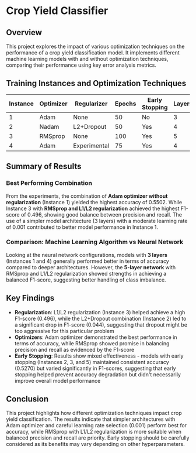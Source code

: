 # Crop Yield Classifier

## Overview
This project explores the impact of various optimization techniques on the performance of a crop yield classification model. It implements different machine learning models with and without optimization techniques, comparing their performance using key error analysis metrics.

## Training Instances and Optimization Techniques

| Instance | Optimizer | Regularizer | Epochs | Early Stopping | Layers | Learning Rate | Accuracy | F1-Score | Recall | Precision
|----------|-----------|-------------|--------|----------------|---------|---------------|----------|-----------|-----------|-----------|
| 1 | Adam | None | 50 | No | 3 | 0.001 | 0.5502 | 0.486 | 0.547 | 0.520
| 2 | Nadam | L2+Dropout | 50 | Yes | 4 | 0.0005 | 0.5270 | 0.044 | N/A
| 3 | RMSprop | None | 100 | Yes | 5 | 0.0001 | 0.5270 | 0.496 | 0.541 | 0.509
| 4 | Adam | Experimental | 75 | Yes | 4 | 0.0003 | 0.5270 | 0.493 | 0.552 | 0.532

## Summary of Results

### Best Performing Combination
From the experiments, the combination of **Adam optimizer without regularization** (Instance 1) yielded the highest accuracy of 0.5502. While Instance 3 with **RMSprop and L1/L2 regularization** achieved the highest F1-score of 0.496, showing good balance between precision and recall. The use of a simpler model architecture (3 layers) with a moderate learning rate of 0.001 contributed to better model performance in Instance 1.

### Comparison: Machine Learning Algorithm vs Neural Network
Looking at the neural network configurations, models with **3 layers** (Instances 1 and 4) generally performed better in terms of accuracy compared to deeper architectures. However, the **5-layer network** with RMSprop and L1/L2 regularization showed strengths in achieving a balanced F1-score, suggesting better handling of class imbalance.

## Key Findings

* **Regularization**: L1/L2 regularization (Instance 3) helped achieve a high F1-score (0.496), while the L2+Dropout combination (Instance 2) led to a significant drop in F1-score (0.044), suggesting that dropout might be too aggressive for this particular problem
* **Optimizers**: Adam optimizer demonstrated the best performance in terms of accuracy, while RMSprop showed promise in balancing precision and recall as evidenced by the F1-score
* **Early Stopping**: Results show mixed effectiveness - models with early stopping (Instances 2, 3, and 5) maintained consistent accuracy (0.5270) but varied significantly in F1-scores, suggesting that early stopping helped prevent accuracy degradation but didn't necessarily improve overall model performance

## Conclusion
This project highlights how different optimization techniques impact crop yield classification. The results indicate that simpler architectures with Adam optimizer and careful learning rate selection (0.001) perform best for accuracy, while RMSprop with L1/L2 regularization is more suitable when balanced precision and recall are priority. Early stopping should be carefully considered as its benefits may vary depending on other hyperparameters.

